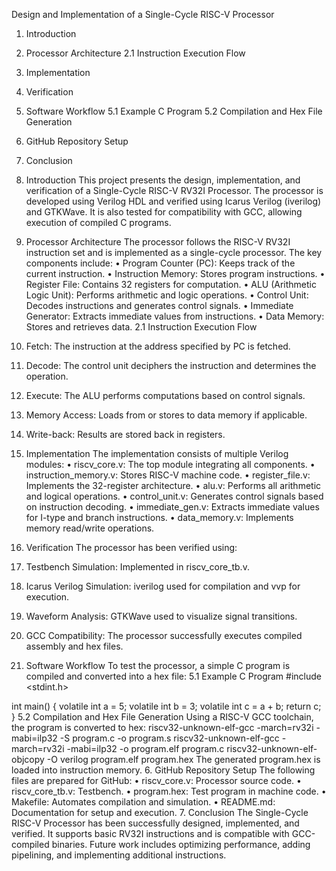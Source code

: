 Design and Implementation of a Single-Cycle RISC-V Processor
1. Introduction
2. Processor Architecture
2.1 Instruction Execution Flow
3. Implementation
4. Verification
5. Software Workflow
5.1 Example C Program
5.2 Compilation and Hex File Generation
6. GitHub Repository Setup
7. Conclusion

1. Introduction
This project presents the design, implementation, and verification of a Single-Cycle RISC-V RV32I Processor. The processor is developed using Verilog HDL and verified using Icarus Verilog (iverilog) and GTKWave. It is also tested for compatibility with GCC, allowing execution of compiled C programs.
2. Processor Architecture
The processor follows the RISC-V RV32I instruction set and is implemented as a single-cycle processor. The key components include:
•	Program Counter (PC): Keeps track of the current instruction.
•	Instruction Memory: Stores program instructions.
•	Register File: Contains 32 registers for computation.
•	ALU (Arithmetic Logic Unit): Performs arithmetic and logic operations.
•	Control Unit: Decodes instructions and generates control signals.
•	Immediate Generator: Extracts immediate values from instructions.
•	Data Memory: Stores and retrieves data.
2.1 Instruction Execution Flow
1.	Fetch: The instruction at the address specified by PC is fetched.
2.	Decode: The control unit deciphers the instruction and determines the operation.
3.	Execute: The ALU performs computations based on control signals.
4.	Memory Access: Loads from or stores to data memory if applicable.
5.	Write-back: Results are stored back in registers.
3. Implementation
The implementation consists of multiple Verilog modules:
•	riscv_core.v: The top module integrating all components.
•	instruction_memory.v: Stores RISC-V machine code.
•	register_file.v: Implements the 32-register architecture.
•	alu.v: Performs all arithmetic and logical operations.
•	control_unit.v: Generates control signals based on instruction decoding.
•	immediate_gen.v: Extracts immediate values for I-type and branch instructions.
•	data_memory.v: Implements memory read/write operations.
4. Verification
The processor has been verified using:
1.	Testbench Simulation: Implemented in riscv_core_tb.v.
2.	Icarus Verilog Simulation: iverilog used for compilation and vvp for execution.
3.	Waveform Analysis: GTKWave used to visualize signal transitions.
4.	GCC Compatibility: The processor successfully executes compiled assembly and hex files.
5. Software Workflow
To test the processor, a simple C program is compiled and converted into a hex file:
5.1 Example C Program
#include <stdint.h>

int main() {
    volatile int a = 5;
    volatile int b = 3;
    volatile int c = a + b;
    return c;
}
5.2 Compilation and Hex File Generation
Using a RISC-V GCC toolchain, the program is converted to hex:
riscv32-unknown-elf-gcc -march=rv32i -mabi=ilp32 -S program.c -o program.s
riscv32-unknown-elf-gcc -march=rv32i -mabi=ilp32 -o program.elf program.c
riscv32-unknown-elf-objcopy -O verilog program.elf program.hex
The generated program.hex is loaded into instruction memory.
6. GitHub Repository Setup
The following files are prepared for GitHub:
•	riscv_core.v: Processor source code.
•	riscv_core_tb.v: Testbench.
•	program.hex: Test program in machine code.
•	Makefile: Automates compilation and simulation.
•	README.md: Documentation for setup and execution.
7. Conclusion
The Single-Cycle RISC-V Processor has been successfully designed, implemented, and verified. It supports basic RV32I instructions and is compatible with GCC-compiled binaries. Future work includes optimizing performance, adding pipelining, and implementing additional instructions.

